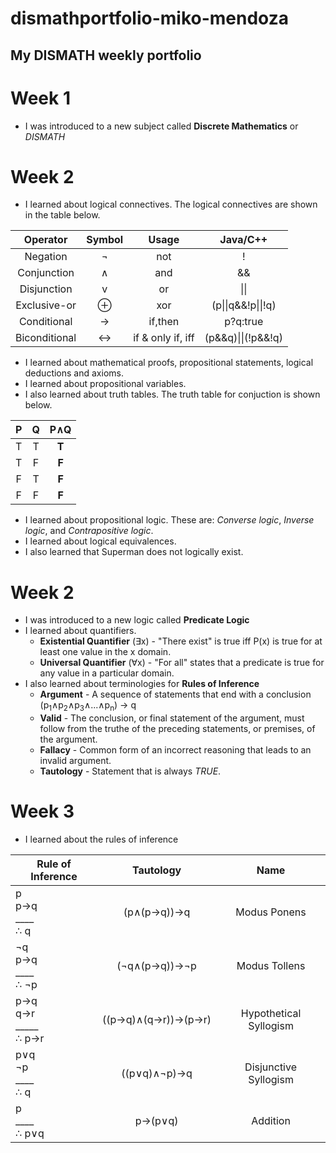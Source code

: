 # dismathportfolio-miko-mendoza

## My DISMATH weekly portfolio 

# **Week 1**

- I was introduced to a new subject called **Discrete Mathematics** or *DISMATH*

# **Week 2**

- I learned about logical connectives. The logical connectives are shown in the table below.

| Operator | Symbol | Usage | Java/C++ |
| :---: | :---: | :---: | :---: |
| Negation | ¬ | not | !
| Conjunction | ∧ | and | &&
| Disjunction | v | or | \|\|
| Exclusive-or | ⊕ | xor | (p\|\|q&&!p\|\|!q)
| Conditional | → | if,then | p?q:true
| Biconditional | ↔ | if & only if, iff | (p&&q)\|\|(!p&&!q)

- I learned about mathematical proofs, propositional statements, logical deductions and axioms.
- I learned about propositional variables.
- I also learned about truth tables. The truth table for conjuction is shown below.

| P | Q | P∧Q |
| :---: | :---: | :---: |
| T | T | **T** |
| T | F | **F** |
| F | T | **F** |
| F | F | **F** |

- I learned about propositional logic. These are: *Converse logic*, *Inverse logic*, and *Contrapositive logic*.
- I learned about logical equivalences.
- I also learned that Superman does not logically exist.

# **Week 2**

- I was introduced to a new logic called **Predicate Logic**
- I learned about quantifiers. 
  * **Existential Quantifier** (∃x) - "There exist" is true iff P(x) is true for at least one value in the x domain.
  * **Universal Quantifier** (∀x) - "For all" states that a predicate is true for any value in a particular domain.
- I also learned about terminologies for **Rules of Inference**
  * **Argument** - A sequence of statements that end with a conclusion (p<sub>1</sub>∧p<sub>2</sub>∧p<sub>3</sub>∧...∧p<sub>n</sub>) → q
  * **Valid** - The conclusion, or final statement of the argument, must follow from the truthe of the preceding statements, or premises, of the argument.
  * **Fallacy** - Common form of an incorrect reasoning that leads to an invalid argument.
  * **Tautology** - Statement that is always *TRUE*.

# **Week 3**

- I learned about the rules of inference

| Rule of Inference | Tautology | Name |
| ----- | :---: | :---: |
| p<br>p→q<br>____<br>∴ q | (p∧(p→q))→q | Modus Ponens |
| ¬q<br>p→q<br>____<br>∴ ¬p | (¬q∧(p→q))→¬p | Modus Tollens |
| p→q<br>q→r<br>_____<br>∴ p→r | ((p→q)∧(q→r))→(p→r) | Hypothetical Syllogism |
| p∨q<br>¬p<br>____<br>∴ q | ((p∨q)∧¬p)→q | Disjunctive Syllogism |
| p<br>____<br>∴ p∨q | p→(p∨q) | Addition |

